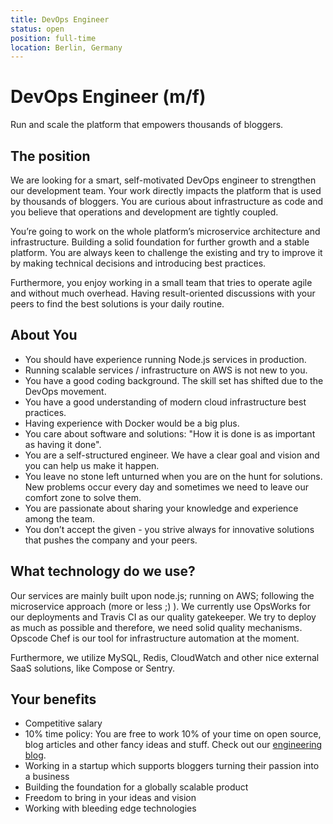 ```yaml
---
title: DevOps Engineer
status: open
position: full-time
location: Berlin, Germany
---
```


# DevOps Engineer (m/f)

Run and scale the platform that empowers thousands of bloggers.

## The position

We are looking for a smart, self-motivated DevOps engineer to strengthen our development team. Your work directly impacts the platform that is used by thousands of bloggers. You are curious about infrastructure as code and you believe that operations and development are tightly coupled.

You’re going to work on the whole platform’s microservice architecture and infrastructure. Building a solid foundation for further growth and a stable platform. You are always keen to challenge the existing and try to improve it by making technical decisions and introducing best practices.

Furthermore, you enjoy working in a small team that tries to operate agile and without much overhead. Having result-oriented discussions with your peers to find the best solutions is your daily routine.

## About You

- You should have experience running Node.js services in production.
- Running scalable services / infrastructure on AWS is not new to you.
- You have a good coding background. The skill set has shifted due to the DevOps movement.
- You have a good understanding of modern cloud infrastructure best practices.
- Having experience with Docker would be a big plus.
- You care about software and solutions: "How it is done is as important as having it done".
- You are a self-structured engineer. We have a clear goal and vision and you can help us make it happen.
- You leave no stone left unturned when you are on the hunt for solutions. New problems occur every day and sometimes we need to leave our comfort zone to solve them.
- You are passionate about sharing your knowledge and experience among the team.
- You don’t accept the given - you strive always for innovative solutions that pushes the company and your peers.

## What technology do we use?

Our services are mainly built upon node.js; running on AWS; following the microservice approach (more or less ;) ). We currently use OpsWorks for our deployments and Travis CI as our quality gatekeeper. We try to deploy as much as possible and therefore, we need solid quality mechanisms. Opscode Chef is our tool for infrastructure automation at the moment.

Furthermore, we utilize MySQL, Redis, CloudWatch and other nice external SaaS solutions, like Compose or Sentry.

## Your benefits

- Competitive salary
- 10% time policy: You are free to work 10% of your time on open source, blog articles and other fancy ideas and stuff. Check out our [engineering blog](http://engineering.blogfoster.com).
- Working in a startup which supports bloggers turning their passion into a business
- Building the foundation for a globally scalable product
- Freedom to bring in your ideas and vision
- Working with bleeding edge technologies

